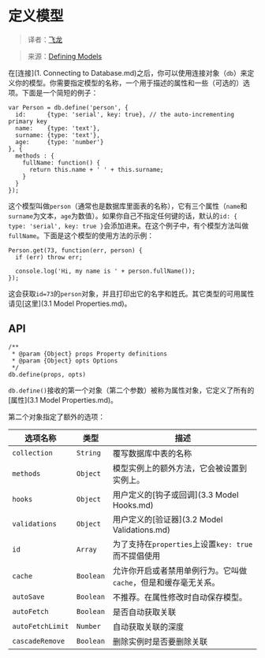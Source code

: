 # 定义模型

> 译者：[飞龙](https://github.com/wizardforcel)

> 来源：[Defining Models](https://github.com/dresende/node-orm2/wiki/Defining-Models)

在[连接](1. Connecting to Database.md)之后，你可以使用连接对象（`db`）来定义你的模型。你需要指定模型的名称，一个用于描述的属性和一些（可选的）选项。下面是一个简短的例子：

```
var Person = db.define('person', {
  id:      {type: 'serial', key: true}, // the auto-incrementing primary key
  name:    {type: 'text'},
  surname: {type: 'text'},
  age:     {type: 'number'}
}, {
  methods : {
    fullName: function() {
      return this.name + ' ' + this.surname;
    }
  }
});
```

这个模型叫做`person`（通常也是数据库里面表的名称），它有三个属性（`name`和`surname`为文本，`age`为数值）。如果你自己不指定任何键的话，默认的`id: { type: 'serial', key: true }`会添加进来。在这个例子中，有个模型方法叫做`fullName`。下面是这个模型的使用方法的示例：

```
Person.get(73, function(err, person) {
  if (err) throw err;

  console.log('Hi, my name is ' + person.fullName());
});
```

这会获取`id=73`的`person`对象，并且打印出它的名字和姓氏。其它类型的可用属性请见[这里](3.1 Model Properties.md)。

## API

```
/**
 * @param {Object} props Property definitions
 * @param {Object} opts Options
 */
db.define(props, opts)
```

`db.define()`接收的第一个对象（第二个参数）被称为属性对象，它定义了所有的[属性](3.1 Model Properties.md)。

第二个对象指定了额外的选项：

| 选项名称 | 类型 | 描述 |
| --- | --- | --- |
| `collection` | `String` | 覆写数据库中表的名称 |
| `methods` | `Object` | 模型实例上的额外方法，它会被设置到实例上。 |
| `hooks` | `Object` | 用户定义的[钩子或回调](3.3 Model Hooks.md) |
| `validations` | `Object` | 用户定义的[验证器](3.2 Model Validations.md)  |
| `id` | `Array` | 为了支持在`properties`上设置`key: true`而不提倡使用 |
| `cache` | `Boolean` | 允许你开启或者禁用单例行为。它叫做`cache`，但是和缓存毫无关系。 |
| `autoSave` | `Boolean` | 不推荐。在属性修改时自动保存模型。 |
| `autoFetch` | `Boolean` | 是否自动获取关联 |
| `autoFetchLimit` | `Number` | 自动获取关联的深度 |
| `cascadeRemove` | `Boolean` | 删除实例时是否要删除关联 |

